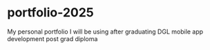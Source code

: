 # portfolio-2025
 My personal portfolio I will be using after graduating DGL mobile app development post grad diploma
